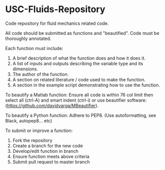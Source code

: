 # USC-Fluids-Repository
Code repository for fluid mechanics related code.

All code should be submitted as functions and "beautified". Code must be 
thoroughly annotated. 

Each function must include:
1. A brief description of what the function does and how it does it.
2. A list of inputs and outputs describing the variable type and its 
dimensions.
3. The author of the function. 
3. A section on related literature / code used to make the function.
5. A section in the example script demonstrating how to use the function. 

To beautify a Matlab function: Ensure all code is within 76 col limit then
select all (ctrl-A) and smart indent (ctrl-i) or use beautifier software: 
(https://github.com/davidvarga/MBeautifier). 

To beautify a Python function: Adhere to PEP8. 
(Use autoformatting, see Black, autopep8... etc)

To submit or improve a function:
1. Fork the repository 
2. Create a branch for the new code
3. Develop/edit function in branch
4. Ensure function meets above criteria
5. Submit pull request to master branch